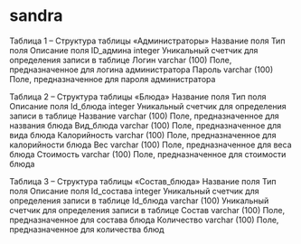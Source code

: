 # sandra
Таблица 1 – Структура таблицы «Администраторы»
Название поля	Тип поля	Описание поля
ID_админа	integer	Уникальный счетчик для определения записи в таблице
Логин	varchar (100)	Поле, предназначенное для логина администратора
Пароль	varchar (100)	Поле, предназначенное для пароля администратора

Таблица 2 – Структура таблицы «Блюда»
Название поля	Тип поля	Описание поля
Id_блюда	integer	Уникальный счетчик для определения записи в таблице
Название	varchar (100)	Поле, предназначенное для названия блюда
Вид_блюда	varchar (100)	Поле, предназначенное для вида блюда
Калорийность	varchar (100)	Поле, предназначенное для калорийности блюда
Вес	varchar (100)	Поле, предназначенное для веса блюда
Стоимость	varchar (100)	Поле, предназначенное для стоимости блюда

Таблица 3 – Структура таблицы «Состав_блюда»
Название поля	Тип поля	Описание поля
Id_состава	integer	Уникальный счетчик для определения записи в таблице
Id_блюда	varchar (100)	Уникальный счетчик для определения записи в таблице
Состав	varchar (100)	Поле, предназначенное для состава блюда
Количество	varchar (100)	Поле, предназначенное для количества блюд



